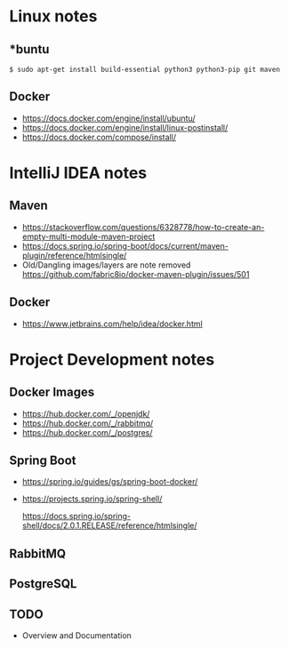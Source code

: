 # Linux notes 
## *buntu
```
$ sudo apt-get install build-essential python3 python3-pip git maven
```
## Docker
* https://docs.docker.com/engine/install/ubuntu/
* https://docs.docker.com/engine/install/linux-postinstall/
* https://docs.docker.com/compose/install/

# IntelliJ IDEA notes
## Maven
* https://stackoverflow.com/questions/6328778/how-to-create-an-empty-multi-module-maven-project
* https://docs.spring.io/spring-boot/docs/current/maven-plugin/reference/htmlsingle/
* Old/Dangling images/layers are note removed
  https://github.com/fabric8io/docker-maven-plugin/issues/501
  
## Docker
* https://www.jetbrains.com/help/idea/docker.html

# Project Development notes
## Docker Images
* https://hub.docker.com/_/openjdk/
* https://hub.docker.com/_/rabbitmq/
* https://hub.docker.com/_/postgres/
## Spring Boot
* https://spring.io/guides/gs/spring-boot-docker/
* https://projects.spring.io/spring-shell/

  https://docs.spring.io/spring-shell/docs/2.0.1.RELEASE/reference/htmlsingle/
## RabbitMQ
## PostgreSQL
## TODO
* Overview and Documentation